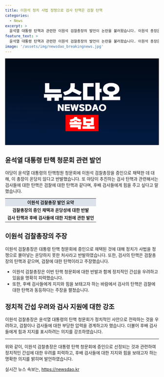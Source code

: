 ```yaml
---
title: 이원석 정치 사법 정쟁으로 검사 탄핵은 검찰 탄핵
categories:
  - News
excerpt: >
  윤석열 대통령 탄핵과 관련한 이원석 검찰총장의 발언이 논란을 불러왔습니다. 이원석 총장은 대통령 탄핵 청문은 정치적 사안을 사법으로 몰아넣는 것이라며 반발했습니다. 또한 야당의 검사 탄핵을 비판하고 후배 검사들에 힘을 주겠다는 의지를 밝혔습니다. 이러한 발언은 정치적 논란을 일으키며 관심을 모으고 있습니다.
feature_text: >
  윤석열 대통령 탄핵과 관련한 이원석 검찰총장의 발언이 논란을 불러왔습니다. 이원석 총장은 대통령 탄핵 청문은 정치적 사안을 사법으로 몰아넣는 것이라며 반발했습니다. 또한 야당의 검사 탄핵을 비판하고 후배 검사들에 힘을 주겠다는 의지를 밝혔습니다. 이러한 발언은 정치적 논란을 일으키며 관심을 모으고 있습니다.
image: '/assets/img/newsdao_breakingnews.jpg'
---
```


<p><img src="/assets/img/newsdao_breakingnews.jpg" alt="ontimetimes 속보" /></p>

<h2 data-ke-size="size26">윤석열 대통령 탄핵 청문회 관련 발언</h2>

<p data-ke-size="size16">야당이 윤석열 대통령의 탄핵청원 청문회에 이원석 검찰총장을 증인으로 채택한 데 대해, 이 총장이 온당치 않다고 반발했습니다. 또 야당이 추진하는 검사 탄핵과 관련해서는 검사들에 대한 탄핵은 검찰에 대한 탄핵과 같다며, 후배 검사들에게 힘을 주고 싶다고 말했습니다.</p>

<table>
  <tr>
    <td style="text-align: center; height: 17px;background-color: #21538527;"><b>이원석 검찰총장 발언 요약</b></td>
  </tr>
  <tr>
    <td style="text-align: center; height: 17px;"><b>검찰총장의 증인 채택과 온당성에 대한 반발</b></td>
  </tr>
  <tr>
    <td style="text-align: center; height: 17px;"><b>검사 탄핵과 후배 검사들에 대한 지원에 관한 발언</b></td>
  </tr>
</table>

<h2 data-ke-size="size26">이원석 검찰총장의 주장</h2>

<p data-ke-size="size16">이원석 검찰총장은 대통령 탄핵 청문회에 증인으로 채택된 것에 대해 정치가 사법을 정쟁으로 몰아넣는 온당하지 못한 처사라고 반발하였습니다. 또한, 검사의 탄핵은 검찰총장의 탄핵과 같으며, 검찰에 대한 탄핵이라고 주장했습니다.</p>

<ul>
  <li>이원석 검찰총장은 이번 탄핵 청문회에 대한 반발과 함께 정치적인 간섭을 우려하고 있음을 명확히 피력했습니다.</li>
  <li>또한, 후배 검사들에게 지지와 힘을 보태고자 하는 바람에서 검사의 탄핵은 검찰에 대한 탄핵과 동등하다는 주장을 펼쳤습니다.</li>
</ul>

<h2 data-ke-size="size26">정치적 간섭 우려와 검사 지원에 대한 강조</h2>

<p data-ke-size="size16">이원석 검찰총장은 윤석열 대통령의 탄핵 청문회가 정치적인 사안으로 전락하는 것을 우려하고, 검찰이나 검사들에 대한 부당한 압력을 경계하고자 했습니다. 더불어 후배 검사들에게 힘과 지지를 표시하려는 의지를 강조하였습니다.</p>

<hr>

<p data-ke-size="size16">위와 같이, 이원석 검찰총장은 대통령 탄핵 청문회에 증인으로 선정되는 것과 관련하여 정치적인 간섭에 대한 우려를 피력하고, 후배 검사들에 대한 지지와 힘을 보태고자 하는 명확한 의지를 밝히며 발언하였습니다.</p>
실시간 뉴스 속보는, <a href="https://newsdao.kr" rel="dofollow">https://newsdao.kr</a>


